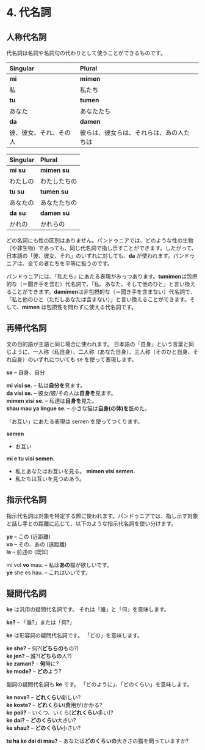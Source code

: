 
# 4. 代名詞

## 人称代名詞

代名詞は名詞や名詞句の代わりとして使うことができるものです。


| Singular    | Plural       |
|:------------|:-------------|
| **mi**      | **mimen**    |
| 私       | 私たち           |
| **tu**      | **tumen**    |
| あなた         | あなたたち      |
| **da**      | **damen**    |
| 彼、彼女、それ、その人 | 彼らは、彼女らは、それらは、あの人たちは |

| Singular    | Plural       |
|:------------|:-------------|
| **mi su**   | **mimen su** |
| わたしの | わたしたちの |
| **tu su**   | **tumen su** |
| あなたの | あなたたちの |
| **da su**   | **damen su** |
| かれの | かれらの |

どの名詞にも性の区別はありません。パンドゥニアでは、どのような性の生物（や非生物）であっても、同じ代名詞で指し示すことができます。したがって、日本語の「彼、彼女、それ」のいずれに対しても、**da** が使われます。パンドゥニアは、全ての者たちを平等に扱うのです。

パンドゥニアには、「私たち」にあたる表現がみっつあります。**tumimen**は包摂的な（＝聞き手を含む）代名詞で、「私、あなた、そして他のひと」と言い換えることができます。**damimen**は非包摂的な（＝聞き手を含まない）代名詞で、「私と他のひと（ただしあなたは含まない）」と言い換えることができます。そして、**mimen** は包摂性を問わずに使える代名詞です。

## 再帰代名詞

文の目的語が主語と同じ場合に使われます。
日本語の「自身」という言葉と同じように、一人称（私自身）、二人称（あなた自身）、三人称（そのひと自身、それ自身）のいずれについても se を使って表現します。

**se**
– 自身、自分

**mi visi se.**
– 私は**自分を**見ます。  
**da visi se.**
– 彼女/彼/その人は**自身を**見ます。  
**mimen visi se.**
– 私達は**自身を**見た。  
**shau mau ya lingue se**.
– 小さな猫は**自身(の体)を**舐めた。

「お互い」にあたる表現は semen を使ってつくります。

**semen**
- お互い

**mi e tu visi semen.**
- 私とあなたはお互いを見る。
**mimen visi semen.**
- 私たちは互いを見つめあう。

## 指示代名詞

指示代名詞は対象を特定する際に使われます。パンドゥニアでは、指し示す対象と話し手との距離に応じて、以下のような指示代名詞を使い分けます。

**ye**
– この (近距離)  
**vo**
– その、あの (遠距離)  
**la**
– 前述の (既知)

mi vol **vo** mau.
– 私は**あの**猫が欲しいです。  
**ye** she es hau.
– これはいいです。



## 疑問代名詞

**ke**
は汎用の疑問代名詞です。
それは「誰」と「何」を意味します。

**ke?**
– 「誰?」または「何?」  

**ke**
は形容詞の疑問代名詞です。
「どの」を意味します。

**ke she?**
– 何?(**どちらの**もの?)  
**ke jen?**
– 誰?(**どちらの**人?)  
**ke zaman?**
– **何**時に?  
**ke mode?**
– **どの**よう?

副詞の疑問代名詞も
**ke**
です。
「どのように」、「どのくらい」を意味します。


**ke nova?**
– **どれくらい**新しい?  
**ke koste?**
– **どれくらい**(費用が)かかる?  
**ke poli?**
– いくつ、いくら(**どれくらい**多い)?  
**ke dai?**
– **どのくらい**大きい?  
**ke shau?**
– **どのくらい**小さい?

**tu ha ke dai di mau?**
– あなたは**どのくらいの**大きさの猫を飼っていますか?



